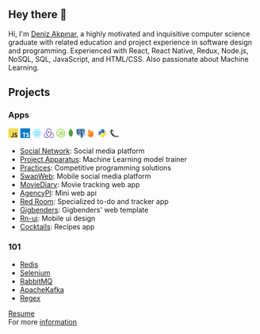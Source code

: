 ## Hey there  🌵

Hi, I'm <a href="www.denizakpinar.dev" target="_blank">Deniz Akpınar</a>, a highly motivated and inquisitive computer science graduate with related education and project experience in software design and programming. 
Experienced with React, React Native, Redux, Node.js, NoSQL, SQL, JavaScript, and HTML/CSS. Also passionate about Machine Learning.   
  
## Projects

### Apps
<img src="https://github.com/devicons/devicon/blob/master/icons/javascript/javascript-original.svg" alt="javascript" width="20" height="20" /> <img src="https://github.com/devicons/devicon/blob/master/icons/typescript/typescript-original.svg" alt="typescript" width="20" height="20" /> <img src="https://github.com/devicons/devicon/blob/master/icons/react/react-original.svg" alt="react" width="20" height="20" /> <img src="https://github.com/devicons/devicon/blob/master/icons/redux/redux-original.svg" alt="redux" width="20" height="20" />  <img src="https://github.com/devicons/devicon/blob/master/icons/nodejs/nodejs-original.svg" alt="nodejs" width="20" height="20" /><img src="https://github.com/devicons/devicon/blob/master/icons/mongodb/mongodb-original.svg" alt="mongodb" width="20" height="20" /><img src="https://github.com/devicons/devicon/blob/master/icons/postgresql/postgresql-plain.svg" alt="firebase" width="20" height="20" /><img src="https://github.com/devicons/devicon/blob/master/icons/firebase/firebase-plain.svg" alt="firebase" width="20" height="20" /> <!-- 
<img src="https://github.com/devicons/devicon/blob/master/icons/dart/dart-original.svg" alt="dart" width="18" height="18" /> <img src="https://github.com/devicons/devicon/blob/master/icons/flutter/flutter-original.svg" alt="flutter" width="20" height="20" /><img src="https://github.com/devicons/devicon/blob/master/icons/csharp/csharp-original.svg" alt="csharp" width="20" height="20" />  <img src="https://github.com/devicons/devicon/blob/master/icons/dotnetcore/dotnetcore-original.svg" alt="dotnetcore" width="20" height="20" />  --><img src="https://github.com/devicons/devicon/blob/master/icons/python/python-original.svg" alt="python" width="20" height="20" /> <img src="https://github.com/devicons/devicon/blob/master/icons/flask/flask-original.svg" alt="flask" width="20" height="20" />


- [Social Network](https://github.com/ddenizakpinar/SocialNetwork): Social media platform
- [Project Apparatus](https://github.com/ddenizakpinar/Project-Apparatus): Machine Learning model trainer
- [Practices](https://github.com/ddenizakpinar/Practices): Competitive programming solutions
- [SwapWeb](https://github.com/ddenizakpinar/SwapWeb): Mobile social media platform
- [MovieDiary](https://github.com/ddenizakpinar/MovieDiary): Movie tracking web app
- [AgencyPI](https://github.com/ddenizakpinar/AgencyPI): Mini web api
- [Red Room](https://github.com/ddenizakpinar/redroom): Specialized to-do and tracker app
- [Gigbenders](https://github.com/ddenizakpinar/Gigbenders-Template): Gigbenders' web template
- [Rn-ui](https://github.com/ddenizakpinar/Rn-ui): Mobile ui design
- [Cocktails](https://github.com/ddenizakpinar/Cocktails): Recipes app

### 101
- [Redis](https://github.com/ddenizakpinar/Redis-101)
- [Selenium](https://github.com/ddenizakpinar/Selenium-101)
- [RabbitMQ](https://github.com/ddenizakpinar/RabbitMQ-101)
- [ApacheKafka](https://github.com/ddenizakpinar/ApacheKafka-101)
- [Regex](https://github.com/ddenizakpinar/Regex-101)




<a href="https://www.denizakpinar.dev/HuseyinDenizAkpinarResume.pdf" target="_blank">Resume</a>      
For more <a href="https://www.denizakpinar.dev" target="_blank">information</a>

